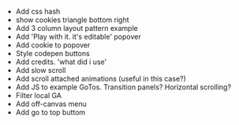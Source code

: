 
* Add css hash
* show cookies triangle bottom right
* Add 3 column layout pattern example
* Add 'Play with it. it's editable' popover
* Add cookie to popover
* Style codepen buttons
* Add credits. 'what did i use'
* Add slow scroll
* Add scroll attached animations (useful in this case?)
* Add JS to example GoTos. Transition panels? Horizontal scrolling?
* Filter local GA
* Add off-canvas menu
* Add go to top buttom 

